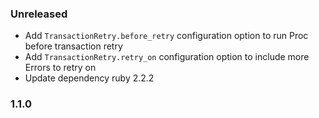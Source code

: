 ### Unreleased

* Add `TransactionRetry.before_retry` configuration option to run Proc before transaction retry
* Add `TransactionRetry.retry_on` configuration option to include more Errors to retry on
* Update dependency ruby 2.2.2

### 1.1.0